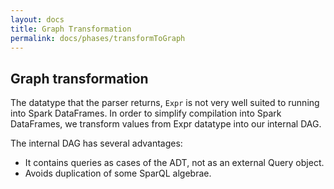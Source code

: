 ```yaml
---
layout: docs
title: Graph Transformation
permalink: docs/phases/transformToGraph
---
```


## Graph transformation

The datatype that the parser returns, `Expr` is not very well suited to running into Spark DataFrames.  In order to simplify compilation into Spark DataFrames, we transform values from Expr datatype into our internal DAG.

The internal DAG has several advantages:

- It contains queries as cases of the ADT, not as an external Query object.
- Avoids duplication of some SparQL algebrae.